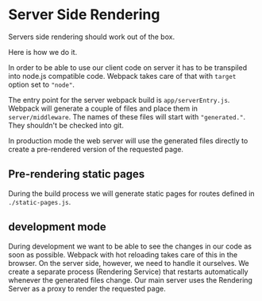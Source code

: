 # Server Side Rendering

Servers side rendering should work out of the box.

Here is how we do it.

In order to be able to use our client code on server it has to be transpiled into node.js compatible code.
Webpack takes care of that with `target` option set to `"node"`.

The entry point for the server webpack build is `app/serverEntry.js`.
Webpack will generate a couple of files and place them in `server/middleware`. The names of these files will
start with `"generated."`. They shouldn't be checked into git.

In production mode the web server will use the generated files directly to create a pre-rendered version of
the requested page.

## Pre-rendering static pages

During the build process we will generate static pages for routes defined in `./static-pages.js`.

## development mode

During development we want to be able to see the changes in our code as soon as possible.
Webpack with hot reloading takes care of this in the browser.
On the server side, however, we need to handle it ourselves.
We create a separate process (Rendering Service) that restarts automatically whenever the
generated files change. Our main server uses the Rendering Server as a proxy to render the requested page.
